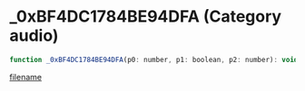 # _0xBF4DC1784BE94DFA (Category audio)

```js
function _0xBF4DC1784BE94DFA(p0: number, p1: boolean, p2: number): void
```

[filename](_0xBF4DC1784BE94DFA_m.md ':include')